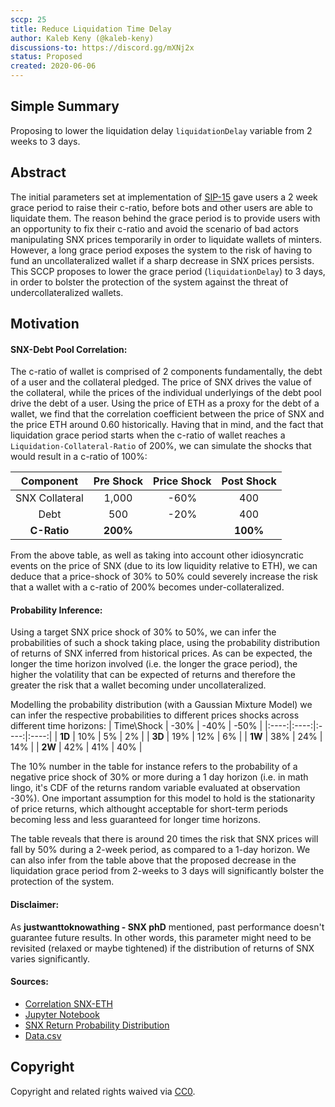 ```yaml
---
sccp: 25
title: Reduce Liquidation Time Delay
author: Kaleb Keny (@kaleb-keny)
discussions-to: https://discord.gg/mXNj2x
status: Proposed
created: 2020-06-06
---
```


## Simple Summary
<!--"If you can't explain it simply, you don't understand it well enough." Provide a simplified and layman-accessible explanation of the SCCP.-->
Proposing to lower the liquidation delay `liquidationDelay` variable from 2 weeks to 3 days.

## Abstract
<!--A short (~200 word) description of the variable change proposed.-->
The initial parameters set at implementation of [SIP-15](https://sips.synthetix.io/sips/sip-15) gave users a 2 week grace period to raise their c-ratio, before bots and other users are able to liquidate them. The reason behind the grace period is to provide users with an opportunity to fix their c-ratio and avoid the scenario of bad actors manipulating SNX prices temporarily in order to liquidate wallets of minters. However, a long grace period exposes the system to the risk of having to fund an uncollateralized wallet if a sharp decrease in SNX prices persists.
This SCCP proposes to lower the grace period (`liquidationDelay`)  to 3 days, in order to bolster the protection of the system against the threat of undercollateralized wallets.

## Motivation
<!--The motivation is critical for SCCPs that want to update variables within Synthetix. It should clearly explain why the existing variable is not incentive aligned. SCCP submissions without sufficient motivation may be rejected outright.-->

#### SNX-Debt Pool Correlation:
The c-ratio of wallet is comprised of 2 components fundamentally, the debt of a user and the collateral pledged. The price of SNX drives the value of the collateral, while the prices of the individual underlyings of the debt pool drive the debt of a user. Using the price of ETH as a proxy for the debt of a wallet, we find that the correlation coefficient between the price of SNX and the price ETH  around 0.60 historically.
Having that in mind, and the fact that liquidation grace period starts when the c-ratio of wallet reaches a `Liquidation-Collateral-Ratio` of  200%, we can simulate the shocks that would result in a c-ratio of 100%:

| Component | Pre Shock | Price Shock | Post Shock|
| :-------------: | :-------------: | :-------------: |  :-------------: | 
| SNX Collateral | 1,000 | -60%| 400
| Debt | 500 | -20%| 400
| **C-Ratio** | **200%** || **100%**

From the above table, as well as taking into account other idiosyncratic events on the price of SNX (due to its low liquidity relative to ETH), we can deduce that a  price-shock of 30% to 50% could severely increase the risk that a wallet with a c-ratio of 200% becomes under-collateralized. 

#### Probability Inference:
Using a target SNX price shock of 30% to 50%, we can infer the probabilities of such a shock taking place, using the probability  distribution of  returns of SNX inferred from historical prices. As can be expected, the longer the time horizon involved (i.e. the longer the grace period), the higher the volatility that can be expected of returns and therefore the greater the risk that a wallet becoming under uncollateralized.

Modelling the probability distribution (with a Gaussian Mixture Model) we can infer the respective probabilities to different prices shocks across different time horizons:
| Time\Shock | -30% | -40% | -50% |
|:----:|:----:|:----:|:----:|
|  **1D**  |  10% |  5%  |  2%  |
|  **3D**  |  19%  |  12%  |  6%  |
|  **1W**  |  38% |  24% |  14% |
|  **2W**  |  42% |  41% |  40% |

The 10% number in the table for instance refers to the probability of a negative price shock of 30% or more during a 1 day horizon (i.e. in math lingo, it's CDF of the returns random variable evaluated at observation -30%). One important assumption for this model to hold is the stationarity of price returns, which althought acceptable for short-term periods becoming less and less guaranteed for longer time horizons.

The table reveals that there is around 20 times the risk that SNX prices will fall by 50% during a 2-week period, as compared to a 1-day horizon. 
We can also infer from the table above that the proposed decrease in the liquidation grace period from 2-weeks to 3 days will significantly bolster the protection of the system.

#### Disclaimer:
As **justwanttoknowathing - SNX phD** mentioned, past performance doesn't guarantee future results. In other words, this parameter might need to be revisited (relaxed or maybe tightened) if the distribution of returns of SNX varies significantly.


#### Sources:
- [Correlation SNX-ETH](asset/liquidation_delay/snx-eth-corr.png)
- [Jupyter Notebook](asset/liquidation_delay/SNX_RETURNS_PROB.ipynb)
- [SNX Return Probability Distribution](asset/liquidation_delay/returns-plot.png)
- [Data.csv](asset/liquidation_delay/returns.csv)

## Copyright
Copyright and related rights waived via [CC0](https://creativecommons.org/publicdomain/zero/1.0/).
